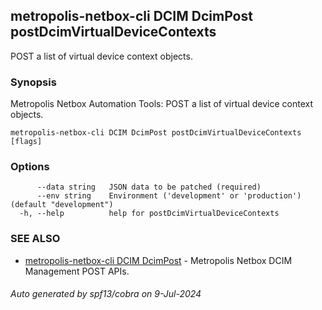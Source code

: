 ## metropolis-netbox-cli DCIM DcimPost postDcimVirtualDeviceContexts

POST a list of virtual device context objects.

### Synopsis


Metropolis Netbox Automation Tools:
  POST a list of virtual device context objects.

```
metropolis-netbox-cli DCIM DcimPost postDcimVirtualDeviceContexts [flags]
```

### Options

```
      --data string   JSON data to be patched (required)
      --env string    Environment ('development' or 'production') (default "development")
  -h, --help          help for postDcimVirtualDeviceContexts
```

### SEE ALSO

* [metropolis-netbox-cli DCIM DcimPost]()	 - Metropolis Netbox DCIM Management POST APIs.

###### Auto generated by spf13/cobra on 9-Jul-2024
